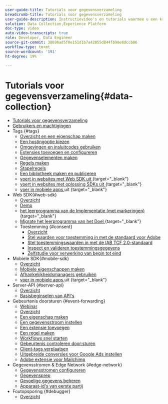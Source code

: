 ```yaml
---
user-guide-title: Tutorials voor gegevensverzameling
breadcrumb-title: Tutorials voor gegevensverzameling
user-guide-description: Instructievideo's en tutorials waarmee u een krachtige gebruiker van gegevensverzameling in Experience Platform wordt.
solution: Data Collection,Experience Platform
doc-type: video
auto-video-transcripts: true
role: Developer, Data Engineer
source-git-commit: 38696ad5f8e151d1b7a42055d844fb98e8dccb86
workflow-type: tm+mt
source-wordcount: '191'
ht-degree: 19%

---
```



# Tutorials voor gegevensverzameling{#data-collection}

+ [Tutorials voor gegevensverzameling](overview.md)
+ [Gebruikers en machtigingen](admin/users-and-permissions.md)
+ Tags {#tags}
   + [Overzicht en een eigenschap maken](tags/create-a-property.md)
   + [Een hostingoptie kiezen](tags/choose-a-hosting-option.md)
   + [Omgevingen en insluitcodes gebruiken](tags/use-environments-and-embed-codes.md)
   + [Extensies toevoegen en configureren](tags/add-and-configure-extensions.md)
   + [Gegevenselementen maken](tags/create-data-elements.md)
   + [Regels maken](tags/build-rules.md)
   + [Stapelregels](tags/stack-rules.md)
   + [Een bibliotheek maken en publiceren](tags/build-and-publish-a-library.md)
   + [ voert in websites met Web SDK uit ](https://experienceleague.adobe.com/docs/platform-learn/implement-web-sdk/overview.html) {target="_blank"}
   + [ voert in websites met oplossing SDKs uit ](https://experienceleague.adobe.com/docs/platform-learn/implement-in-websites/overview.html) {target="_blank"}
   + [ voer in mobiele apps ](https://experienceleague.adobe.com/docs/platform-learn/implement-mobile-sdk/overview.html) uit {target="_blank"}
+ Web SDK{#web-sdk}
   + [Overzicht](web-sdk/overview.md)
   + [Demo](web-sdk/demo.md)
   + [ het leerprogramma van de Implementatie (met markeringen) ](https://experienceleague.adobe.com/docs/platform-learn/implement-web-sdk/overview.html) {target="_blank"}
   + [ Migrate het leerprogramma van het Doel ](https://experienceleague.adobe.com/docs/platform-learn/migrate-target-to-websdk/introduction.html) {target="_blank"}
   + Toestemming {#consent}
      + [Overzicht](web-sdk/consent/overview.md)
      + [Stel waarden voor toestemming in met de standaard voor Adobe](web-sdk/consent/set-consent-adobe.md)
      + [Stel toestemmingswaarden in met de IAB TCF 2.0-standaard](web-sdk/consent/set-consent-iab.md)
      + [Inspect en valideren toestemmingsgegevens](web-sdk/consent/inspect.md)
      + [Zelfstudie voor verwerking van begin tot eind](web-sdk/consent/tutorial.md)
+ Mobiele SDK{#mobile-sdk}
   + [Overzicht](mobile-sdk/overview.md)
   + [Mobiele eigenschappen maken](mobile-sdk/create-mobile-properties.md)
   + [Afhankelijkheidsmanagers gebruiken](mobile-sdk/use-dependency-managers.md)
   + [ voer in mobiele apps ](https://experienceleague.adobe.com/docs/platform-learn/implement-mobile-sdk/overview.html) uit {target="_blank"}
+ Server-API {#server-api}
   + [Overzicht](server-api/overview.md)
   + [Basisbeginselen van API&#39;s](server-api/introduction.md)
+ Gebeurtenis doorsturen {#event-forwarding}
   + [Webinar](event-forwarding/webinar.md)
   + [Overzicht](event-forwarding/overview.md)
   + [Een eigenschap maken](event-forwarding/create-a-property.md)
   + [Een gegevensstroom instellen](event-forwarding/set-up-a-datastream.md)
   + [Een extensie toevoegen](event-forwarding/add-an-extension.md)
   + [Een regel maken](event-forwarding/create-a-rule.md)
   + [Workflows snel starten](event-forwarding/quick-start-workflows.md)
   + [Gebeurtenis controleren door:sturen](event-forwarding/monitor.md)
   + [Client-tags verplaatsen](event-forwarding/consider-moving-tags.md)
   + [Uitgebreide conversies voor Google Ads instellen](event-forwarding/set-up-google-ads-enhanced-conversions.md)
   + [Adobe extensie voor Mailchimp](event-forwarding/adobe-extension-for-mailchimp.md)
+ Gegevensstromen &amp; Edge Network {#edge-network}
   + [Gegevensstromen configureren](edge/configure-datastreams.md)
   + [Gegevensprep](edge/data-prep.md)
   + [Gevoelige gegevens beheren](edge/manage-sensitive-data-in-datastreams.md)
   + [Apparaat-id&#39;s van eerste partij](edge/generate-first-party-device-ids.md)
+ Foutopsporing {#debugger}
   + [Overzicht](debugger/overview.md)
